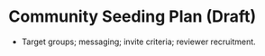 # Community Seeding Plan (Draft)

- Target groups; messaging; invite criteria; reviewer recruitment.
